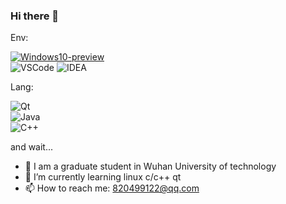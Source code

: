### Hi there 👋

Env:   

[![Windows10-preview](https://img.shields.io/badge/Linux-Ubuntu-blue?logo=linux&logoColor=blue)](https://insider.windows.com/)  
![VSCode](https://img.shields.io/badge/IDE-VSC-007ACC?style=flat-square&logo=Visual-Studio-Code&logoColor=blue)
![IDEA](https://img.shields.io/badge/IDE-IDEA-black?style=flat-square&logo=JetBrains&logoColor=black)


Lang:  

![Qt](https://img.shields.io/badge/Qt--yellow?style=flat-square&logo=Qt&logoColor=yellow)<br />
![Java](https://img.shields.io/badge/Java--red?style=flat-square&logo=Java&logoColor=red)<br />
![C++](https://img.shields.io/badge/Cpp--blue?style=flat-square&logo=C&logoColor=blue)  

and wait...

- 🔭 I am a graduate student in Wuhan University of technology
- 🌱 I’m currently learning linux c/c++ qt
- 📫 How to reach me: 820499122@qq.com



